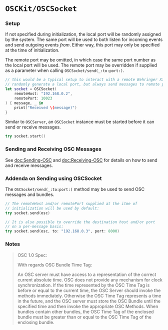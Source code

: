 # ``OSCKit/OSCSocket``

### Setup

If not specified during initialization, the local port will be randomly assigned by the system. The same port will be used to both listen for incoming events and send outgoing events _from_. Either way, this port may only be specified at the time of initialization.

The remote port may be omitted, in which case the same port number as the local port will be used. The remote port may be overridden if supplied as a parameter when calling ``OSCSocket/send(_:to:port:)``.

```swift
// this would be a typical setup to interact with a remote Behringer X32.
// randomly generate a local port, but always send messages to remote port 10023.
let socket = OSCSocket(
    remoteHost: "192.168.0.2",
    remotePort: 10023
) { message, _ in
    print("Received \(message)")
}
```

Similar to ``OSCServer``, an ``OSCSocket`` instance must be started before it can send or receive messages.

```swift
try socket.start()
```

### Sending and Receiving OSC Messages

See <doc:Sending-OSC> and <doc:Receiving-OSC> for details on how to send and receive messages.

### Addenda on Sending using OSCSocket

The ``OSCSocket/send(_:to:port:)`` method may be used to send OSC messages and bundles.

```swift
// The remoteHost and/or remotePort supplied at the itme of
// initialization will be used by default:
try socket.send(osc)

// It is also possible to override the destination host and/or port
// on a per-message basis:
try socket.send(osc, to: "192.168.0.3", port: 8000)
```

### Notes

> OSC 1.0 Spec:
>
> With regards OSC Bundle Time Tag:
>
> An OSC server must have access to a representation of the correct current absolute time. OSC
> does not provide any mechanism for clock synchronization. If the time represented by the OSC
> Time Tag is before or equal to the current time, the OSC Server should invoke the methods
> immediately. Otherwise the OSC Time Tag represents a time in the future, and the OSC server
> must store the OSC Bundle until the specified time and then invoke the appropriate OSC
> Methods. When bundles contain other bundles, the OSC Time Tag of the enclosed bundle must be
> greater than or equal to the OSC Time Tag of the enclosing bundle.
